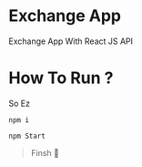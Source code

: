 # Exchange App
Exchange App With React JS API

# How To Run ?

So Ez

```
npm i
```
```
npm Start
```
> Finsh 🤩
